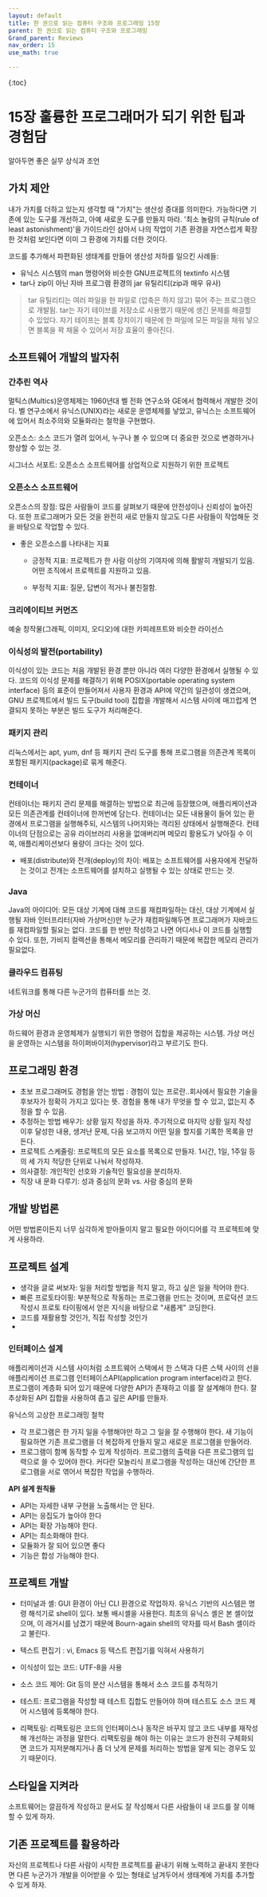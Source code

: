```yaml
---
layout: default
title: 한 권으로 읽는 컴퓨터 구조와 프로그래밍 15장
parent: 한 권으로 읽는 컴퓨터 구조와 프로그래밍
Grand_parent: Reviews
nav_order: 15
use_math: true

---
```






{:toc}

# 15장 훌륭한 프로그래머가 되기 위한 팁과 경험담

알아두면 좋은 실무 상식과 조언



## 가치 제안

내가 가치를 더하고 있는지 생각할 때 "가치"는 생산성 증대를 의미한다. 가능하다면 기존에 있는 도구를 개선하고, 아예 새로운 도구를 만들지 마라. '최소 놀람의 규칙(rule of least astonishment)'을 가이드라인 삼아서 나의 작업이 기존 환경을 자연스럽게 확장한 것처럼 보인다면 이미 그 환경에 가치를 더한 것이다.

코드를 추가해서 파편화된 생태계를 만들어 생산성 저하를 일으킨 사례들:  

* 유닉스 시스템의 man 명령어와 비슷한 GNU프로젝트의 textinfo 시스템
* tar나 zip이 아닌 자바 프로그램 환경의 jar 유틸리티(zip과 매우 유사)

>  tar 유틸리티는 여러 파일을 한 파일로 (압축은 하지 않고) 묶어 주는 프로그램으로 개발됨. tar는 자기 테이브를 저장소로 사용했기 때문에 생긴 문제를 해결할 수 있었다. 자기 테이프는 블록 장치이기 때문에 한 파일에 모든 파일을 채워 넣으면 블록을 꽉 채울 수 있어서 저장 효율이 좋아진다.



## 소프트웨어 개발의 발자취

### 간추린 역사

멀틱스(Multics)운영체제는 1960년대 벨 전화 연구소와 GE에서 협력해서 개발한 것이다. 벨 연구소에서 유닉스(UNIX)라는 새로운 운영체제를 낳았고, 유닉스는 소프트웨어에 있어서 최소주의와 모듈화라는 철학을 구현했다. 

오픈소스: 소스 코드가 열려 있어서, 누구나 볼 수 있으며 더 중요한 것으로 변경하거나 향상할 수 있는 것.

시그너스 서포트: 오픈소스 소프트웨어를 상업적으로 지원하기 위한 프로젝트



### 오픈소스 소프트웨어

오픈소스의 장점: 많은 사람들이 코드를 살펴보기 때문에 안전성이나 신뢰성이 높아진다. 또한 프로그래머가 모든 것을 완전히 새로 만들지 않고도 다른 사람들이 작업해둔 것을 바탕으로 작업할 수 있다. 

* 좋은 오픈소스를 나타내는 지표 

  * 긍정적 지표: 프로젝트가 한 사람 이상의 기여자에 의해 활발히 개발되기 있음. 어떤 조직에서 프로젝트를 지원하고 있음.

  * 부정적 지표: 질문, 답변이 적거나 불친절함.

    

### 크리에이티브 커먼즈

예술 창작물(그래픽, 이미지, 오디오)에 대한 카피레프트와 비슷한 라이선스



### 이식성의 발전(portability)

이식성이 있는 코드는 처음 개발된 환경 뿐만 아니라 여러 다양한 환경에서 실행될 수 있다. 코드의 이식성 문제를 해결하기 위해 POSIX(portable operating system interface) 등의 표준이 만들어져서 사용자 환경과 API에 약간의 일관성이 생겼으며, GNU 프로젝트에서 빌드 도구(build tool) 집합을 개발해서 시스템 사이에 매끄럽게 연결되지 못하는 부분은 빌드 도구가 처리해준다.



### 패키지 관리

리눅스에서는 apt, yum, dnf 등 패키지 관리 도구를 통해 프로그램을 의존관계 목록이 포함된 패키지(package)로 묶게 해준다.



### 컨테이너 

컨테이너는 패키지 관리 문제를 해결하는 방법으로 최근에 등장했으며, 애플리케이션과 모든 의존관계를 컨테이너에 한꺼번에 담는다. 컨테이너는 모든 내용물이 들어 있는 환경에서 프로그램을 실행해주되, 시스템의 나머지와는 격리된 상태에서 실행해준다. 컨테이너의 단점으로는 공유 라이브러리 사용을 없애버리며 메모리 활용도가 낮아질 수 이쏙, 애플리케이션보다 용량이 크다는 것이 있다. 

* 배포(distribute)와 전개(deploy)의 차이: 배포는 소프트웨어를 사용자에게 전달하는 것이고 전개는 소프트웨어를 설치하고 실행될 수 있는 상태로 만드는 것.



### Java

Java의 아이디어: 모든 대상 기계에 대해 코드를 재컴파일하는 대신, 대상 기계에서 실행될 자바 인터프리터(자바 가상머신)만 누군가 재컴파일해두면 프로그래머가 자바코드를 재컴파일할 필요는 없다. 코드를 한 번만 작성하고 나면 어디서나 이 코드를 실행할 수 있다. 또한, 가비지 컬렉션을 통해서 메모리를 관리하기 때문에 복잡한 메모리 관리가 필요없다.



### 클라우드 컴퓨팅

네트워크를 통해 다른 누군가의 컴퓨터를 쓰는 것.



### 가상 머신

하드웨어 환경과 운영체제가 실행되기 위한 명령어 집합을 제공하는 시스템. 가상 머신을 운영하는 시스템을 하이퍼바이저(hypervisor)라고 부르기도 한다.



## 프로그래밍 환경

* 초보 프로그래머도 경험을 얻는 방법 : 경험이 있는 프로란..회사에서 필요한 기술을 후보자가 정확히 가지고 있다는 뜻.  경험을 통해 내가 무엇을 할 수 있고, 없는지 추정을 할 수 있음. 
* 추정하는 방법 배우기:  상황 일지 작성을 하자. 주기적으로 마지막 상황 일지 작성 이후 달성한 내용, 생겨난 문제, 다음 보고까지 어떤 일을 할지를 기록한 목록을 만든다.
* 프로젝트 스케줄링: 프로젝트의 모든 요소를 목록으로 만들자. 1시간, 1일, 1주일 등의 세 가지 적당한 단위로 나눠서 작성하자.
* 의사결정: 개인적인 선호와 기술적인 필요성을 분리하자.
* 직장 내 문화 다루기: 성과 중심의 문화 vs. 사람 중심의 문화




## 개발 방법론

어떤 방법론이든지 너무 심각하게 받아들이지 말고 필요한 아이디어를 각 프로젝트에 맞게 사용하라.



## 프로젝트 설계

* 생각을 글로 써보자: 일을 처리할 방법을 적지 말고, 하고 싶은 일을 적어야 한다. 
* 빠른 프로토타이핑: 부분적으로 작동하는 프로그램을 만드는 것이며, 프로덕션 코드 작성시 프로토 타이핑에서 얻은 지식을 바탕으로 "새롭게" 코딩한다. 
* 코드를 재활용할 것인가, 직접 작성할 것인가
* 

### 인터페이스 설계

애플리케이션과 시스템 사이처럼 소프트웨어 스택에서 한 스택과 다른 스택 사이의 선을애플리케이션 프로그램 인터페이스API(application program interface)라고 한다. 프로그램이 계층화 되어 있기 때문에 다양한 API가 존재하고 이를 잘 설계해야 한다. 잘 추상화된 API 집합을 사용하여 좁고 깊은 API를 만들자. 

유닉스의 고상한 프로그래밍 철학

* 각 프로그램은 한 가지 일을 수행해야만 하고 그 일을 잘 수행해야 한다. 새 기능이 필요하면 기존 프로그램을 더 복잡하게 만들지 말고 새로운 프로그램을 만들어라.
* 프로그램이 함꼐 동작할 수 있게 작성하라. 프로그램의 출력을 다른 프로그램의 입력으로 쓸 수 있어야 한다. 커다란 모놀리식 프로그램을 작성하는 대신에 간단한 프로그램을 서로 엮어서 복잡한 작업을 수행하라.



**API 설계 원칙들**

* API는 자세한 내부 구현을 노출해서는 안 된다. 
* API는 응집도가 높아야 한다
* API는 확장 가능해야 한다.
* API는 최소화해야 한다.
* 모듈화가 잘 되어 있으면 좋다
* 기능은 합성 가능해야 한다.



## 프로젝트 개발

* 터미널과 셸: GUI 환경이 아닌 CLI 환경으로 작업하자. 
유닉스 기반의 시스템은 명령 해석기로 shell이 있다. 보통 배시셸을 사용한다. 최초의 유닉스 셸은 본 셸이었으며, 이 래거시를 남겼기 때문에 Bourn-again shell의 약자를 따서 Bash 셸이라고 불린다.


* 텍스트 편집기 : vi, Emacs 등 텍스트 편집기를 익혀서 사용하기



* 이식성이 있는 코드: UTF-8을 사용


* 소스 코드 제어: Git 등의 분산 시스템을 통해서 소스 코드를 추적하기

* 테스트: 프로그램을 작성할 때 테스트 집합도 만들어야 하며 테스트도 소스 코드 제어 시스템에 등록해야 한다.


* 리팩토링: 리팩토링은 코드의 인터페이스나 동작은 바꾸지 않고 코드 내부를 재작성해 개선하는 과정을 말한다. 리팩토링을 해야 하는 이유는 코드가 완전히 구체화되면 코드가 지저분해지거나 좀 더 낫게 문제를 처리하는 방법을 알게 되는 경우도 있기 때문이다. 



## 스타일을 지켜라
소프트웨어는 깔끔하게 작성하고 문서도 잘 작성해서 다른 사람들이 내 코드를 잘 이해할 수 있게 하자.



## 기존 프로젝트를 활용하라
자신의 프로젝트나 다른 사람이 시작한 프로젝트를 끝내기 위해 노력하고 끝내지 못한다면 다른 누군가가 개발을 이어받을 수 있는 형태로 남겨두어서 생태계에 가치를 추가할 수 있게 하자.

